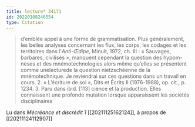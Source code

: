 ```yaml
---
title: lecture* 34171
id: 20220108246554
type: Citation
---
```


> d’emblée appel à une forme de grammatisation. Plus généralement, les belles analyses concernant les flux, les corps, les codages et les territoires dans l'*Anti-Œdipe*, Minuit, 1972, ch. III : « Sauvages, barbares, civilisés », manquent cependant la question des hypom- nèses et des mnémotechnologies alors même qu’elles se présentent comme unelecturede la question nietzschéenne de la mnémotechnique. Je reviendrai sur ces questions dans un travail en cours. 2. « L’écriture de soi », Dits et Écrits II (1976-1988), op. cit., p. 1234. 3. Paru dans ibid. [113] cience et la production. Elles connaissent une profonde mutation lorsque apparaissent les sociétés disciplinaires

Lu dans *Mécréance et discrédit 1* [[20211125162124]], à propos de [[20211124112907]]
